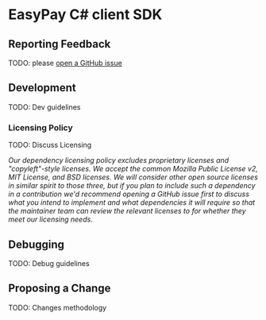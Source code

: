 # EasyPay C# client SDK

## Reporting Feedback

TODO: please [open a GitHub issue](https://github.com/easypay/easypay-client-csharp/issues/new/choose)

## Development

TODO: Dev guidelines

### Licensing Policy

TODO: Discuss Licensing

*Our dependency licensing policy excludes proprietary licenses and "copyleft"-style
licenses. We accept the common Mozilla Public License v2, MIT License,
and BSD licenses. We will consider other open source licenses
in similar spirit to those three, but if you plan to include such a dependency
in a contribution we'd recommend opening a GitHub issue first to discuss what
you intend to implement and what dependencies it will require so that the
maintainer team can review the relevant licenses to for whether
they meet our licensing needs.*

## Debugging

TODO: Debug guidelines

## Proposing a Change

TODO: Changes methodology
